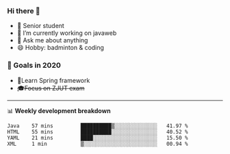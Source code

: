 

### Hi there 🐏

- 🌱 Senior student
- 🔭 I’m currently working on javaweb
- 💬 Ask me about anything
- 😄 Hobby: badminton & coding

### 🚀 Goals in 2020
+ 🍃Learn Spring framework
+ ~~🎓Focus on ZJUT exam~~
-------

📊 **Weekly development breakdown**
<!--START_SECTION:waka-->
```text
Java    57 mins         ██████████▒░░░░░░░░░░░░░░   41.97 % 
HTML    55 mins         ██████████░░░░░░░░░░░░░░░   40.52 % 
YAML    21 mins         ████░░░░░░░░░░░░░░░░░░░░░   15.50 % 
XML     1 min           ▒░░░░░░░░░░░░░░░░░░░░░░░░   00.94 % 
```
<!--END_SECTION:waka-->
